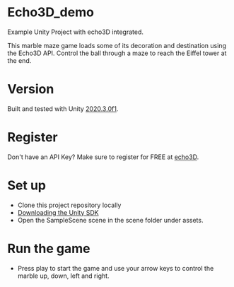 # Echo3D_demo

Example Unity Project with echo3D integrated. 

This marble maze game loads some of its decoration and destination using the Echo3D API. Control the ball through a maze to reach the Eiffel tower at the end.

# Version

Built and tested with Unity [2020.3.0f1](https://unity3d.com/get-unity/download/archive).


# Register

Don't have an API Key? Make sure to register for FREE at [echo3D](https://www.echo3d.co).

# Set up

* Clone this project repository locally 
* [Downloading the Unity SDK](https://docs.echo3d.co/unity/installation)
* Open the SampleScene scene in the scene folder under assets.

# Run the game
* Press play to start the game and use your arrow keys to control the marble up, down, left and right.
